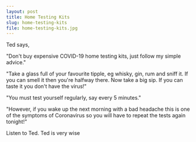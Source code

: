 ```yaml
---
layout: post
title: Home Testing Kits
slug: home-testing-kits
file: home-testing-kits.jpg
---
```


<p>Ted says, </p>

<p>&quot;Don&#39;t buy expensive COVID-19 home testing kits, just follow my simple advice.&quot;</p>

<p>&quot;Take a glass full of your favourite tipple, eg whisky,  gin, rum and sniff it. If you can smell it then you&#39;re halfway there. Now take a big sip. If you can taste it you don&#39;t have the virus!&quot;</p>

<p>&quot;You must test yourself regularly, say every 5 minutes.&quot;</p>

<p>&quot;However, if you wake up the next morning with a bad headache this is one of the symptoms of Coronavirus so you will have to repeat the tests again tonight!&quot;</p>

<p>Listen to Ted.
Ted is very wise</p>
